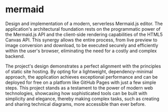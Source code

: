 # mermaid

Design and implementation of a modern, serverless Mermaid.js editor. The application's architectural foundation rests on the programmatic power of the Mermaid.js API and the client-side rendering capabilities of the HTML5 Canvas API. This synergy allows the entire process, from live preview to image conversion and download, to be executed securely and efficiently within the user's browser, eliminating the need for a costly and complex backend.

The project's design demonstrates a perfect alignment with the principles of static site hosting. By opting for a lightweight, dependency-minimal approach, the application achieves exceptional performance and can be deployed for free on a platform like GitHub Pages with just a few simple steps. This project stands as a testament to the power of modern web technologies, showcasing how sophisticated tools can be built with simplicity and elegance, thereby making complex tasks, such as creating and sharing technical diagrams, more accessible than ever before.

